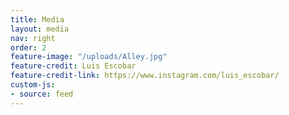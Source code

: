 ```yaml
---
title: Media
layout: media
nav: right
order: 2
feature-image: "/uploads/Alley.jpg"
feature-credit: Luis Escobar
feature-credit-link: https://www.instagram.com/luis_escobar/
custom-js:
- source: feed
---
```

